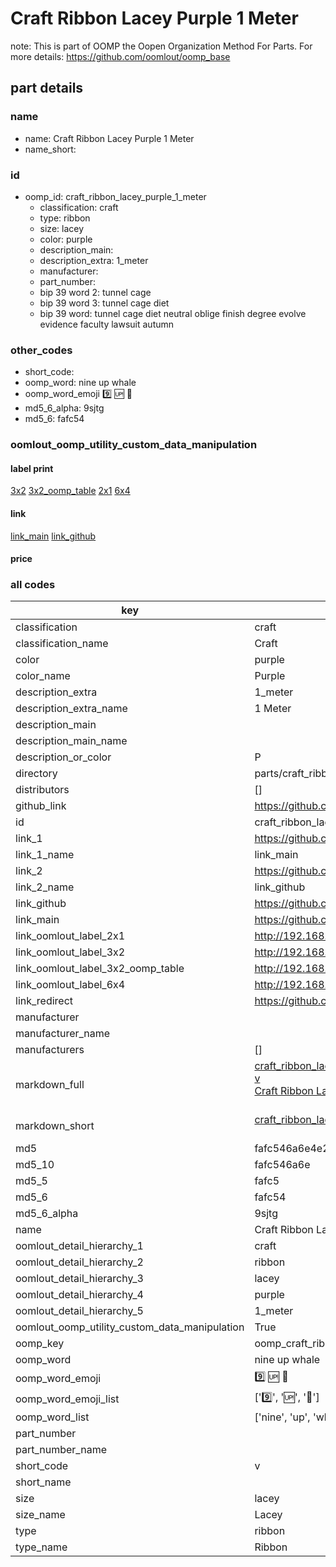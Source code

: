 # Craft Ribbon Lacey Purple 1 Meter  

note: This is part of OOMP the Oopen Organization Method For Parts. For more details: https://github.com/oomlout/oomp_base

##  part details
  







### name
* name: Craft Ribbon Lacey Purple 1 Meter
* name_short: 
### id
* oomp_id: craft_ribbon_lacey_purple_1_meter
  * classification: craft
  * type: ribbon
  * size: lacey
  * color: purple
  * description_main: 
  * description_extra: 1_meter
  * manufacturer: 
  * part_number: 
  * bip 39 word 2: tunnel cage
  * bip 39 word 3: tunnel cage diet
  * bip 39 word: tunnel cage diet neutral oblige finish degree evolve evidence faculty lawsuit autumn

### other_codes
* short_code: 
* oomp_word: nine up whale
* oomp_word_emoji :nine: :up: :whale:
* md5_6_alpha: 9sjtg
* md5_6: fafc54






### oomlout_oomp_utility_custom_data_manipulation
#### label print
[3x2](http://192.168.1.245:1112/?label=oomp%209sjtg)
[3x2_oomp_table](http://192.168.1.108:1112/?label=oomp%209sjtg)
[2x1](http://192.168.1.242:1112/?label=oomp%209sjtg)
[6x4](http://192.168.1.55:1112/?label=oomp%209sjtg)    

#### link

[link_main](https://github.com/oomlout/oomlout_oomp_version_1_messy/tree/main/parts/craft_ribbon_lacey_purple_1_meter) [link_github](https://github.com/oomlout/oomlout_oomp_version_1_messy/tree/main/parts/craft_ribbon_lacey_purple_1_meter)                             

#### price







### all codes 
| key | value |  
| --- | --- |  
| classification | craft |  
| classification_name | Craft |  
| color | purple |  
| color_name | Purple |  
| description_extra | 1_meter |  
| description_extra_name | 1 Meter |  
| description_main |  |  
| description_main_name |  |  
| description_or_color | P  |  
| directory | parts/craft_ribbon_lacey_purple_1_meter |  
| distributors | [] |  
| github_link | https://github.com/oomlout/oomlout_oomp_part_src/tree/main/parts/craft_ribbon_lacey_purple_1_meter |  
| id | craft_ribbon_lacey_purple_1_meter |  
| link_1 | https://github.com/oomlout/oomlout_oomp_version_1_messy/tree/main/parts/craft_ribbon_lacey_purple_1_meter |  
| link_1_name | link_main |  
| link_2 | https://github.com/oomlout/oomlout_oomp_version_1_messy/tree/main/parts/craft_ribbon_lacey_purple_1_meter |  
| link_2_name | link_github |  
| link_github | https://github.com/oomlout/oomlout_oomp_version_1_messy/tree/main/parts/craft_ribbon_lacey_purple_1_meter |  
| link_main | https://github.com/oomlout/oomlout_oomp_version_1_messy/tree/main/parts/craft_ribbon_lacey_purple_1_meter |  
| link_oomlout_label_2x1 | http://192.168.1.242:1112/?label=oomp%209sjtg |  
| link_oomlout_label_3x2 | http://192.168.1.245:1112/?label=oomp%209sjtg |  
| link_oomlout_label_3x2_oomp_table | http://192.168.1.108:1112/?label=oomp%209sjtg |  
| link_oomlout_label_6x4 | http://192.168.1.55:1112/?label=oomp%209sjtg |  
| link_redirect | https://github.com/oomlout/oomlout_oomp_version_1_messy/tree/main/parts/craft_ribbon_lacey_purple_1_meter |  
| manufacturer |  |  
| manufacturer_name |  |  
| manufacturers | [] |  
| markdown_full | [craft_ribbon_lacey_purple_1_meter](none)<br>[v](none)<br>[Craft Ribbon Lacey Purple 1 Meter](none)<br><br> |  
| markdown_short | [craft_ribbon_lacey_purple_1_meter](none)<br><br> |  
| md5 | fafc546a6e4e27395c4c194e7b480f54 |  
| md5_10 | fafc546a6e |  
| md5_5 | fafc5 |  
| md5_6 | fafc54 |  
| md5_6_alpha | 9sjtg |  
| name | Craft Ribbon Lacey Purple 1 Meter |  
| oomlout_detail_hierarchy_1 | craft |  
| oomlout_detail_hierarchy_2 | ribbon |  
| oomlout_detail_hierarchy_3 | lacey |  
| oomlout_detail_hierarchy_4 | purple |  
| oomlout_detail_hierarchy_5 | 1_meter |  
| oomlout_oomp_utility_custom_data_manipulation | True |  
| oomp_key | oomp_craft_ribbon_lacey_purple_1_meter |  
| oomp_word | nine up whale |  
| oomp_word_emoji | :nine: :up: :whale: |  
| oomp_word_emoji_list | [':nine:', ':up:', ':whale:'] |  
| oomp_word_list | ['nine', 'up', 'whale'] |  
| part_number |  |  
| part_number_name |  |  
| short_code | v |  
| short_name |  |  
| size | lacey |  
| size_name | Lacey |  
| type | ribbon |  
| type_name | Ribbon |  
